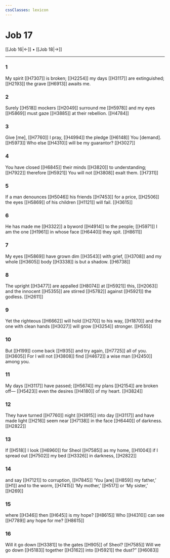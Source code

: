 ```yaml
---
cssClasses: lexicon
---
```


# Job 17

[[Job 16|←]] • [[Job 18|→]]

---

### 1
My spirit [[H7307]] is broken; [[H2254]] my days [[H3117]] are extinguished; [[H2193]] the grave [[H6913]] awaits me. 

### 2
Surely [[H518]] mockers [[H2049]] surround me [[H5978]] and my eyes [[H5869]] must gaze [[H3885]] at their rebellion. [[H4784]]

### 3
Give [me], [[H7760]] I pray, [[H4994]] the pledge [[H6148]] You [demand]. [[H5973]] Who else [[H4310]] will be my guarantor? [[H3027]]

### 4
You have closed [[H6845]] their minds [[H3820]] to understanding; [[H7922]] therefore [[H5921]] You will not [[H3808]] exalt them. [[H7311]]

### 5
If a man denounces [[H5046]] his friends [[H7453]] for a price, [[H2506]] the eyes [[H5869]] of his children [[H1121]] will fail. [[H3615]]

### 6
He has made me [[H3322]] a byword [[H4914]] to the people; [[H5971]] I am the one [[H1961]] in whose face [[H6440]] they spit. [[H8611]]

### 7
My eyes [[H5869]] have grown dim [[H3543]] with grief, [[H3708]] and my whole [[H3605]] body [[H3338]] is but a shadow. [[H6738]]

### 8
The upright [[H3477]] are appalled [[H8074]] at [[H5921]] this, [[H2063]] and the innocent [[H5355]] are stirred [[H5782]] against [[H5921]] the godless. [[H2611]]

### 9
Yet the righteous [[H6662]] will hold [[H270]] to his way, [[H1870]] and the one with clean hands [[H3027]] will grow [[H3254]] stronger. [[H555]]

### 10
But [[H199]] come back [[H935]] and try again, [[H7725]] all of you. [[H3605]] For I will not [[H3808]] find [[H4672]] a wise man [[H2450]] among you. 

### 11
My days [[H3117]] have passed; [[H5674]] my plans [[H2154]] are broken off— [[H5423]] even the desires [[H4180]] of my heart. [[H3824]]

### 12
They have turned [[H7760]] night [[H3915]] into day [[H3117]] and have made light [[H216]] seem near [[H7138]] in the face [[H6440]] of darkness. [[H2822]]

### 13
If [[H518]] I look [[H6960]] for Sheol [[H7585]] as my home, [[H1004]] if I spread out [[H7502]] my bed [[H3326]] in darkness, [[H2822]]

### 14
and say [[H7121]] to corruption, [[H7845]] ‘You [are] [[H859]] my father,’ [[H1]] and to the worm, [[H7415]] ‘My mother,’ [[H517]] or ‘My sister,’ [[H269]]

### 15
where [[H346]] then [[H645]] is my hope? [[H8615]] Who [[H4310]] can see [[H7789]] any hope for me? [[H8615]]

### 16
Will it go down [[H3381]] to the gates [[H905]] of Sheol? [[H7585]] Will we go down [[H5183]] together [[H3162]] into [[H5921]] the dust?” [[H6083]]

